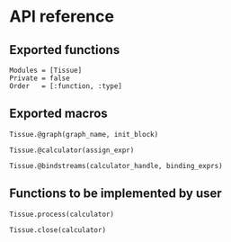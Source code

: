 # API reference
## Exported functions
```@autodocs
Modules = [Tissue]
Private = false
Order   = [:function, :type]
```

## Exported macros
```@docs
Tissue.@graph(graph_name, init_block)
```

```@docs
Tissue.@calculator(assign_expr)
```

```@docs
Tissue.@bindstreams(calculator_handle, binding_exprs)
```

## Functions to be implemented by user
```@docs
Tissue.process(calculator)
```

```@docs
Tissue.close(calculator)
```
